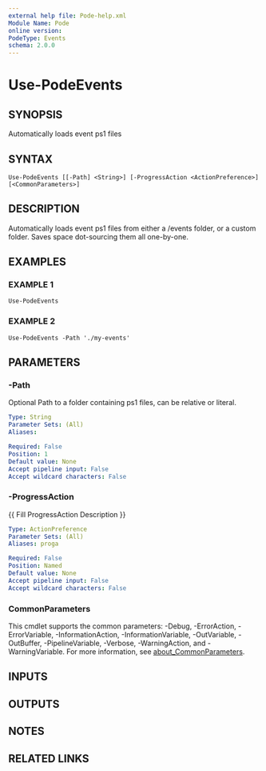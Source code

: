 ```yaml
---
external help file: Pode-help.xml
Module Name: Pode
online version:
PodeType: Events
schema: 2.0.0
---
```


# Use-PodeEvents

## SYNOPSIS
Automatically loads event ps1 files

## SYNTAX

```
Use-PodeEvents [[-Path] <String>] [-ProgressAction <ActionPreference>] [<CommonParameters>]
```

## DESCRIPTION
Automatically loads event ps1 files from either a /events folder, or a custom folder.
Saves space dot-sourcing them all one-by-one.

## EXAMPLES

### EXAMPLE 1
```
Use-PodeEvents
```

### EXAMPLE 2
```
Use-PodeEvents -Path './my-events'
```

## PARAMETERS

### -Path
Optional Path to a folder containing ps1 files, can be relative or literal.

```yaml
Type: String
Parameter Sets: (All)
Aliases:

Required: False
Position: 1
Default value: None
Accept pipeline input: False
Accept wildcard characters: False
```

### -ProgressAction
{{ Fill ProgressAction Description }}

```yaml
Type: ActionPreference
Parameter Sets: (All)
Aliases: proga

Required: False
Position: Named
Default value: None
Accept pipeline input: False
Accept wildcard characters: False
```

### CommonParameters
This cmdlet supports the common parameters: -Debug, -ErrorAction, -ErrorVariable, -InformationAction, -InformationVariable, -OutVariable, -OutBuffer, -PipelineVariable, -Verbose, -WarningAction, and -WarningVariable. For more information, see [about_CommonParameters](http://go.microsoft.com/fwlink/?LinkID=113216).

## INPUTS

## OUTPUTS

## NOTES

## RELATED LINKS
